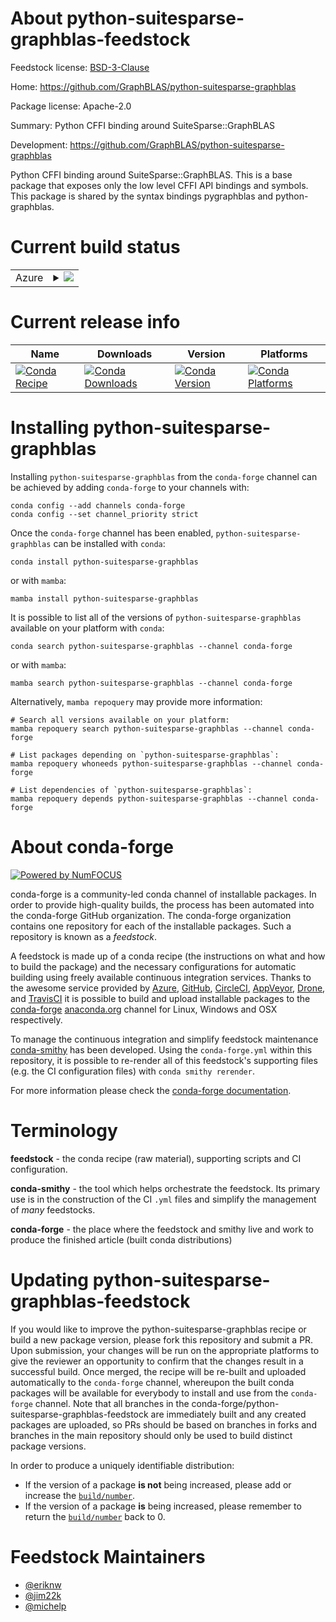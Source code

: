 About python-suitesparse-graphblas-feedstock
============================================

Feedstock license: [BSD-3-Clause](https://github.com/conda-forge/python-suitesparse-graphblas-feedstock/blob/main/LICENSE.txt)

Home: https://github.com/GraphBLAS/python-suitesparse-graphblas

Package license: Apache-2.0

Summary: Python CFFI binding around SuiteSparse::GraphBLAS

Development: https://github.com/GraphBLAS/python-suitesparse-graphblas

Python CFFI binding around SuiteSparse::GraphBLAS. This is a base package that exposes
only the low level CFFI API bindings and symbols. This package is shared by the syntax
bindings pygraphblas and python-graphblas.


Current build status
====================


<table>
    
  <tr>
    <td>Azure</td>
    <td>
      <details>
        <summary>
          <a href="https://dev.azure.com/conda-forge/feedstock-builds/_build/latest?definitionId=12611&branchName=main">
            <img src="https://dev.azure.com/conda-forge/feedstock-builds/_apis/build/status/python-suitesparse-graphblas-feedstock?branchName=main">
          </a>
        </summary>
        <table>
          <thead><tr><th>Variant</th><th>Status</th></tr></thead>
          <tbody><tr>
              <td>linux_64_python3.10.____cpython</td>
              <td>
                <a href="https://dev.azure.com/conda-forge/feedstock-builds/_build/latest?definitionId=12611&branchName=main">
                  <img src="https://dev.azure.com/conda-forge/feedstock-builds/_apis/build/status/python-suitesparse-graphblas-feedstock?branchName=main&jobName=linux&configuration=linux%20linux_64_python3.10.____cpython" alt="variant">
                </a>
              </td>
            </tr><tr>
              <td>linux_64_python3.11.____cpython</td>
              <td>
                <a href="https://dev.azure.com/conda-forge/feedstock-builds/_build/latest?definitionId=12611&branchName=main">
                  <img src="https://dev.azure.com/conda-forge/feedstock-builds/_apis/build/status/python-suitesparse-graphblas-feedstock?branchName=main&jobName=linux&configuration=linux%20linux_64_python3.11.____cpython" alt="variant">
                </a>
              </td>
            </tr><tr>
              <td>linux_64_python3.12.____cpython</td>
              <td>
                <a href="https://dev.azure.com/conda-forge/feedstock-builds/_build/latest?definitionId=12611&branchName=main">
                  <img src="https://dev.azure.com/conda-forge/feedstock-builds/_apis/build/status/python-suitesparse-graphblas-feedstock?branchName=main&jobName=linux&configuration=linux%20linux_64_python3.12.____cpython" alt="variant">
                </a>
              </td>
            </tr><tr>
              <td>linux_64_python3.9.____cpython</td>
              <td>
                <a href="https://dev.azure.com/conda-forge/feedstock-builds/_build/latest?definitionId=12611&branchName=main">
                  <img src="https://dev.azure.com/conda-forge/feedstock-builds/_apis/build/status/python-suitesparse-graphblas-feedstock?branchName=main&jobName=linux&configuration=linux%20linux_64_python3.9.____cpython" alt="variant">
                </a>
              </td>
            </tr><tr>
              <td>linux_aarch64_python3.10.____cpython</td>
              <td>
                <a href="https://dev.azure.com/conda-forge/feedstock-builds/_build/latest?definitionId=12611&branchName=main">
                  <img src="https://dev.azure.com/conda-forge/feedstock-builds/_apis/build/status/python-suitesparse-graphblas-feedstock?branchName=main&jobName=linux&configuration=linux%20linux_aarch64_python3.10.____cpython" alt="variant">
                </a>
              </td>
            </tr><tr>
              <td>linux_aarch64_python3.11.____cpython</td>
              <td>
                <a href="https://dev.azure.com/conda-forge/feedstock-builds/_build/latest?definitionId=12611&branchName=main">
                  <img src="https://dev.azure.com/conda-forge/feedstock-builds/_apis/build/status/python-suitesparse-graphblas-feedstock?branchName=main&jobName=linux&configuration=linux%20linux_aarch64_python3.11.____cpython" alt="variant">
                </a>
              </td>
            </tr><tr>
              <td>linux_aarch64_python3.12.____cpython</td>
              <td>
                <a href="https://dev.azure.com/conda-forge/feedstock-builds/_build/latest?definitionId=12611&branchName=main">
                  <img src="https://dev.azure.com/conda-forge/feedstock-builds/_apis/build/status/python-suitesparse-graphblas-feedstock?branchName=main&jobName=linux&configuration=linux%20linux_aarch64_python3.12.____cpython" alt="variant">
                </a>
              </td>
            </tr><tr>
              <td>linux_aarch64_python3.9.____cpython</td>
              <td>
                <a href="https://dev.azure.com/conda-forge/feedstock-builds/_build/latest?definitionId=12611&branchName=main">
                  <img src="https://dev.azure.com/conda-forge/feedstock-builds/_apis/build/status/python-suitesparse-graphblas-feedstock?branchName=main&jobName=linux&configuration=linux%20linux_aarch64_python3.9.____cpython" alt="variant">
                </a>
              </td>
            </tr><tr>
              <td>linux_ppc64le_python3.10.____cpython</td>
              <td>
                <a href="https://dev.azure.com/conda-forge/feedstock-builds/_build/latest?definitionId=12611&branchName=main">
                  <img src="https://dev.azure.com/conda-forge/feedstock-builds/_apis/build/status/python-suitesparse-graphblas-feedstock?branchName=main&jobName=linux&configuration=linux%20linux_ppc64le_python3.10.____cpython" alt="variant">
                </a>
              </td>
            </tr><tr>
              <td>linux_ppc64le_python3.11.____cpython</td>
              <td>
                <a href="https://dev.azure.com/conda-forge/feedstock-builds/_build/latest?definitionId=12611&branchName=main">
                  <img src="https://dev.azure.com/conda-forge/feedstock-builds/_apis/build/status/python-suitesparse-graphblas-feedstock?branchName=main&jobName=linux&configuration=linux%20linux_ppc64le_python3.11.____cpython" alt="variant">
                </a>
              </td>
            </tr><tr>
              <td>linux_ppc64le_python3.12.____cpython</td>
              <td>
                <a href="https://dev.azure.com/conda-forge/feedstock-builds/_build/latest?definitionId=12611&branchName=main">
                  <img src="https://dev.azure.com/conda-forge/feedstock-builds/_apis/build/status/python-suitesparse-graphblas-feedstock?branchName=main&jobName=linux&configuration=linux%20linux_ppc64le_python3.12.____cpython" alt="variant">
                </a>
              </td>
            </tr><tr>
              <td>linux_ppc64le_python3.9.____cpython</td>
              <td>
                <a href="https://dev.azure.com/conda-forge/feedstock-builds/_build/latest?definitionId=12611&branchName=main">
                  <img src="https://dev.azure.com/conda-forge/feedstock-builds/_apis/build/status/python-suitesparse-graphblas-feedstock?branchName=main&jobName=linux&configuration=linux%20linux_ppc64le_python3.9.____cpython" alt="variant">
                </a>
              </td>
            </tr><tr>
              <td>osx_64_python3.10.____cpython</td>
              <td>
                <a href="https://dev.azure.com/conda-forge/feedstock-builds/_build/latest?definitionId=12611&branchName=main">
                  <img src="https://dev.azure.com/conda-forge/feedstock-builds/_apis/build/status/python-suitesparse-graphblas-feedstock?branchName=main&jobName=osx&configuration=osx%20osx_64_python3.10.____cpython" alt="variant">
                </a>
              </td>
            </tr><tr>
              <td>osx_64_python3.11.____cpython</td>
              <td>
                <a href="https://dev.azure.com/conda-forge/feedstock-builds/_build/latest?definitionId=12611&branchName=main">
                  <img src="https://dev.azure.com/conda-forge/feedstock-builds/_apis/build/status/python-suitesparse-graphblas-feedstock?branchName=main&jobName=osx&configuration=osx%20osx_64_python3.11.____cpython" alt="variant">
                </a>
              </td>
            </tr><tr>
              <td>osx_64_python3.12.____cpython</td>
              <td>
                <a href="https://dev.azure.com/conda-forge/feedstock-builds/_build/latest?definitionId=12611&branchName=main">
                  <img src="https://dev.azure.com/conda-forge/feedstock-builds/_apis/build/status/python-suitesparse-graphblas-feedstock?branchName=main&jobName=osx&configuration=osx%20osx_64_python3.12.____cpython" alt="variant">
                </a>
              </td>
            </tr><tr>
              <td>osx_64_python3.9.____cpython</td>
              <td>
                <a href="https://dev.azure.com/conda-forge/feedstock-builds/_build/latest?definitionId=12611&branchName=main">
                  <img src="https://dev.azure.com/conda-forge/feedstock-builds/_apis/build/status/python-suitesparse-graphblas-feedstock?branchName=main&jobName=osx&configuration=osx%20osx_64_python3.9.____cpython" alt="variant">
                </a>
              </td>
            </tr><tr>
              <td>osx_arm64_python3.10.____cpython</td>
              <td>
                <a href="https://dev.azure.com/conda-forge/feedstock-builds/_build/latest?definitionId=12611&branchName=main">
                  <img src="https://dev.azure.com/conda-forge/feedstock-builds/_apis/build/status/python-suitesparse-graphblas-feedstock?branchName=main&jobName=osx&configuration=osx%20osx_arm64_python3.10.____cpython" alt="variant">
                </a>
              </td>
            </tr><tr>
              <td>osx_arm64_python3.11.____cpython</td>
              <td>
                <a href="https://dev.azure.com/conda-forge/feedstock-builds/_build/latest?definitionId=12611&branchName=main">
                  <img src="https://dev.azure.com/conda-forge/feedstock-builds/_apis/build/status/python-suitesparse-graphblas-feedstock?branchName=main&jobName=osx&configuration=osx%20osx_arm64_python3.11.____cpython" alt="variant">
                </a>
              </td>
            </tr><tr>
              <td>osx_arm64_python3.12.____cpython</td>
              <td>
                <a href="https://dev.azure.com/conda-forge/feedstock-builds/_build/latest?definitionId=12611&branchName=main">
                  <img src="https://dev.azure.com/conda-forge/feedstock-builds/_apis/build/status/python-suitesparse-graphblas-feedstock?branchName=main&jobName=osx&configuration=osx%20osx_arm64_python3.12.____cpython" alt="variant">
                </a>
              </td>
            </tr><tr>
              <td>osx_arm64_python3.9.____cpython</td>
              <td>
                <a href="https://dev.azure.com/conda-forge/feedstock-builds/_build/latest?definitionId=12611&branchName=main">
                  <img src="https://dev.azure.com/conda-forge/feedstock-builds/_apis/build/status/python-suitesparse-graphblas-feedstock?branchName=main&jobName=osx&configuration=osx%20osx_arm64_python3.9.____cpython" alt="variant">
                </a>
              </td>
            </tr><tr>
              <td>win_64_python3.10.____cpython</td>
              <td>
                <a href="https://dev.azure.com/conda-forge/feedstock-builds/_build/latest?definitionId=12611&branchName=main">
                  <img src="https://dev.azure.com/conda-forge/feedstock-builds/_apis/build/status/python-suitesparse-graphblas-feedstock?branchName=main&jobName=win&configuration=win%20win_64_python3.10.____cpython" alt="variant">
                </a>
              </td>
            </tr><tr>
              <td>win_64_python3.11.____cpython</td>
              <td>
                <a href="https://dev.azure.com/conda-forge/feedstock-builds/_build/latest?definitionId=12611&branchName=main">
                  <img src="https://dev.azure.com/conda-forge/feedstock-builds/_apis/build/status/python-suitesparse-graphblas-feedstock?branchName=main&jobName=win&configuration=win%20win_64_python3.11.____cpython" alt="variant">
                </a>
              </td>
            </tr><tr>
              <td>win_64_python3.12.____cpython</td>
              <td>
                <a href="https://dev.azure.com/conda-forge/feedstock-builds/_build/latest?definitionId=12611&branchName=main">
                  <img src="https://dev.azure.com/conda-forge/feedstock-builds/_apis/build/status/python-suitesparse-graphblas-feedstock?branchName=main&jobName=win&configuration=win%20win_64_python3.12.____cpython" alt="variant">
                </a>
              </td>
            </tr><tr>
              <td>win_64_python3.9.____cpython</td>
              <td>
                <a href="https://dev.azure.com/conda-forge/feedstock-builds/_build/latest?definitionId=12611&branchName=main">
                  <img src="https://dev.azure.com/conda-forge/feedstock-builds/_apis/build/status/python-suitesparse-graphblas-feedstock?branchName=main&jobName=win&configuration=win%20win_64_python3.9.____cpython" alt="variant">
                </a>
              </td>
            </tr>
          </tbody>
        </table>
      </details>
    </td>
  </tr>
</table>

Current release info
====================

| Name | Downloads | Version | Platforms |
| --- | --- | --- | --- |
| [![Conda Recipe](https://img.shields.io/badge/recipe-python--suitesparse--graphblas-green.svg)](https://anaconda.org/conda-forge/python-suitesparse-graphblas) | [![Conda Downloads](https://img.shields.io/conda/dn/conda-forge/python-suitesparse-graphblas.svg)](https://anaconda.org/conda-forge/python-suitesparse-graphblas) | [![Conda Version](https://img.shields.io/conda/vn/conda-forge/python-suitesparse-graphblas.svg)](https://anaconda.org/conda-forge/python-suitesparse-graphblas) | [![Conda Platforms](https://img.shields.io/conda/pn/conda-forge/python-suitesparse-graphblas.svg)](https://anaconda.org/conda-forge/python-suitesparse-graphblas) |

Installing python-suitesparse-graphblas
=======================================

Installing `python-suitesparse-graphblas` from the `conda-forge` channel can be achieved by adding `conda-forge` to your channels with:

```
conda config --add channels conda-forge
conda config --set channel_priority strict
```

Once the `conda-forge` channel has been enabled, `python-suitesparse-graphblas` can be installed with `conda`:

```
conda install python-suitesparse-graphblas
```

or with `mamba`:

```
mamba install python-suitesparse-graphblas
```

It is possible to list all of the versions of `python-suitesparse-graphblas` available on your platform with `conda`:

```
conda search python-suitesparse-graphblas --channel conda-forge
```

or with `mamba`:

```
mamba search python-suitesparse-graphblas --channel conda-forge
```

Alternatively, `mamba repoquery` may provide more information:

```
# Search all versions available on your platform:
mamba repoquery search python-suitesparse-graphblas --channel conda-forge

# List packages depending on `python-suitesparse-graphblas`:
mamba repoquery whoneeds python-suitesparse-graphblas --channel conda-forge

# List dependencies of `python-suitesparse-graphblas`:
mamba repoquery depends python-suitesparse-graphblas --channel conda-forge
```


About conda-forge
=================

[![Powered by
NumFOCUS](https://img.shields.io/badge/powered%20by-NumFOCUS-orange.svg?style=flat&colorA=E1523D&colorB=007D8A)](https://numfocus.org)

conda-forge is a community-led conda channel of installable packages.
In order to provide high-quality builds, the process has been automated into the
conda-forge GitHub organization. The conda-forge organization contains one repository
for each of the installable packages. Such a repository is known as a *feedstock*.

A feedstock is made up of a conda recipe (the instructions on what and how to build
the package) and the necessary configurations for automatic building using freely
available continuous integration services. Thanks to the awesome service provided by
[Azure](https://azure.microsoft.com/en-us/services/devops/), [GitHub](https://github.com/),
[CircleCI](https://circleci.com/), [AppVeyor](https://www.appveyor.com/),
[Drone](https://cloud.drone.io/welcome), and [TravisCI](https://travis-ci.com/)
it is possible to build and upload installable packages to the
[conda-forge](https://anaconda.org/conda-forge) [anaconda.org](https://anaconda.org/)
channel for Linux, Windows and OSX respectively.

To manage the continuous integration and simplify feedstock maintenance
[conda-smithy](https://github.com/conda-forge/conda-smithy) has been developed.
Using the ``conda-forge.yml`` within this repository, it is possible to re-render all of
this feedstock's supporting files (e.g. the CI configuration files) with ``conda smithy rerender``.

For more information please check the [conda-forge documentation](https://conda-forge.org/docs/).

Terminology
===========

**feedstock** - the conda recipe (raw material), supporting scripts and CI configuration.

**conda-smithy** - the tool which helps orchestrate the feedstock.
                   Its primary use is in the construction of the CI ``.yml`` files
                   and simplify the management of *many* feedstocks.

**conda-forge** - the place where the feedstock and smithy live and work to
                  produce the finished article (built conda distributions)


Updating python-suitesparse-graphblas-feedstock
===============================================

If you would like to improve the python-suitesparse-graphblas recipe or build a new
package version, please fork this repository and submit a PR. Upon submission,
your changes will be run on the appropriate platforms to give the reviewer an
opportunity to confirm that the changes result in a successful build. Once
merged, the recipe will be re-built and uploaded automatically to the
`conda-forge` channel, whereupon the built conda packages will be available for
everybody to install and use from the `conda-forge` channel.
Note that all branches in the conda-forge/python-suitesparse-graphblas-feedstock are
immediately built and any created packages are uploaded, so PRs should be based
on branches in forks and branches in the main repository should only be used to
build distinct package versions.

In order to produce a uniquely identifiable distribution:
 * If the version of a package **is not** being increased, please add or increase
   the [``build/number``](https://docs.conda.io/projects/conda-build/en/latest/resources/define-metadata.html#build-number-and-string).
 * If the version of a package **is** being increased, please remember to return
   the [``build/number``](https://docs.conda.io/projects/conda-build/en/latest/resources/define-metadata.html#build-number-and-string)
   back to 0.

Feedstock Maintainers
=====================

* [@eriknw](https://github.com/eriknw/)
* [@jim22k](https://github.com/jim22k/)
* [@michelp](https://github.com/michelp/)

